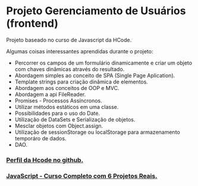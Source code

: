 # Projeto Gerenciamento de Usuários (frontend)

Projeto baseado no curso de Javascript da HCode.

Algumas coisas interessantes aprendidas durante o projeto:
- Percorrer os campos de um formulário dinamicamente e criar um objeto com chaves dinâmicas através do resultado.
- Abordagem simples ao conceito de SPA (Single Page Aplication).
- Template strings para criação dinâmica de elementos.
- Abordagem aos conceitos de OOP e MVC.
- Abordagem a api FileReader.
- Promises - Processos Assíncronos.
- Utilizar métodos estáticos em uma classe.
- Possibilidades para o uso do Date.
- Utilização de DataSets e Serialização de objetos.
- Mesclar objetos com Object.assign.
- Utilização de sessionStorage ou localStorage para armazenamento temporáro de dados.
- DAO.

### [Perfil da Hcode no github.](https://github.com/hcodebr)

### [JavaScript - Curso Completo com 6 Projetos Reais.](https://www.udemy.com/javascript-curso-completo/)
